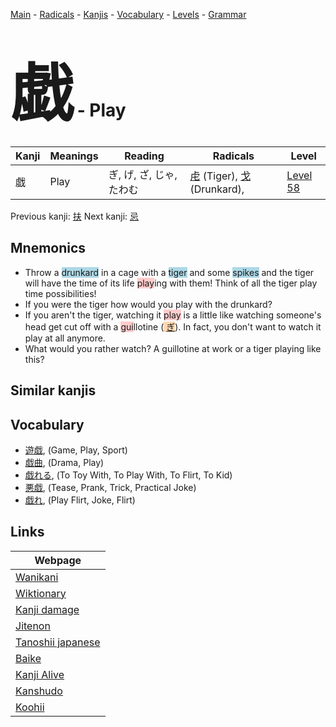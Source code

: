 <style> bigfont {font-size: 100px}</style>
[Main](../index.md) -
[Radicals](../radicals.md) -
[Kanjis](../kanjis.md) -
[Vocabulary](../vocabulary.md) -
[Levels](../levels.md) -
[Grammar](../grammar.md)
# <bigfont> 戯</bigfont> - Play 

| Kanji | Meanings | Reading | Radicals | Level |
| --- | --- | --- | --- | --- |
| 戯 | Play | ぎ, げ, ざ, じゃ, たわむ | [虍](../radicals/虍.md) (Tiger), [戈](../radicals/戈.md) (Drunkard),  | [Level 58](../levels/wk_level58.md) |

Previous kanji: [扶](扶.md) Next kanji: [忌](忌.md) 

## Mnemonics
 * Throw a <span style="background-color:#ADD8E6"> drunkard</span> in a cage with a <span style="background-color:#ADD8E6"> tiger</span> and some <span style="background-color:#ADD8E6"> spikes</span> and the tiger will have the time of its life <span style="background-color:#ffcccb"> play</span>ing with them! Think of all the tiger play time possibilities! 
* If you were the tiger how would you play with the drunkard? 
* If you aren't the tiger, watching it <span style="background-color:#ffcccb"> play</span> is a little like watching someone's head get cut off with a <span style="background-color:#ffcccb"> gui</span>llotine (<span style="background-color:#fed8b1"> [ぎ](https://jisho.org/search/ぎ)</span>). In fact, you don't want to watch it play at all anymore.
* What would you rather watch? A guillotine at work or a tiger playing like this?


## Similar kanjis
 


## Vocabulary
 * [遊戯](../vocabulary/戯.md), (Game, Play, Sport)
* [戯曲](../vocabulary/戯.md), (Drama, Play)
* [戯れる](../vocabulary/戯.md), (To Toy With, To Play With, To Flirt, To Kid)
* [悪戯](../vocabulary/戯.md), (Tease, Prank, Trick, Practical Joke)
* [戯れ](../vocabulary/戯.md), (Play Flirt, Joke, Flirt)



## Links 

| Webpage |
| --- |
| [Wanikani          ](https://www.wanikani.com/kanji/戯) |
| [Wiktionary        ](https://en.wiktionary.org/wiki/戯) |
| [Kanji damage      ](http://www.kanjidamage.com/kanji/search?utf8=✓&q=戯) |
| [Jitenon           ](https://jitenon.com/kanji/戯) |
| [Tanoshii japanese ](https://www.tanoshiijapanese.com/dictionary/kanji.cfm?k=戯) |
| [Baike             ](https://baike.baidu.com/item/戯) |
| [Kanji Alive       ](https://app.kanjialive.com/戯) |
| [Kanshudo          ](https://www.kanshudo.com/searchmn?q=戯) |
| [Koohii            ](https://kanji.koohii.com/study/kanji/戯) |
